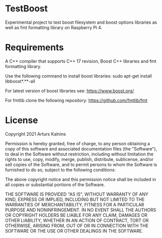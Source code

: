 # TestBoost
Experimental project to test boost filesystem and boost options libraries as well as fmt formatting library on Raspberry Pi 4.

# Requirements
A C++ compiler that supports C++ 17 revision, Boost C++ libraries and fmt formatting library.

Use the following command to install boost libraries:
sudo apt-get install libboost*.**-all

For latest version of boost libraries see:
https://www.boost.org/

For fmtlib clone the following repository:
https://github.com/fmtlib/fmt

# License
Copyright 2021 Arturs Kalnins

Permission is hereby granted, free of charge, to any person obtaining a copy of this software and associated documentation files (the "Software"), to deal in the Software without restriction, including without limitation the rights to use, copy, modify, merge, publish, distribute, sublicense, and/or sell copies of the Software, and to permit persons to whom the Software is furnished to do so, subject to the following conditions:

The above copyright notice and this permission notice shall be included in all copies or substantial portions of the Software.

THE SOFTWARE IS PROVIDED "AS IS", WITHOUT WARRANTY OF ANY KIND, EXPRESS OR IMPLIED, INCLUDING BUT NOT LIMITED TO THE WARRANTIES OF MERCHANTABILITY, FITNESS FOR A PARTICULAR PURPOSE AND NONINFRINGEMENT. IN NO EVENT SHALL THE AUTHORS OR COPYRIGHT HOLDERS BE LIABLE FOR ANY CLAIM, DAMAGES OR OTHER LIABILITY, WHETHER IN AN ACTION OF CONTRACT, TORT OR OTHERWISE, ARISING FROM, OUT OF OR IN CONNECTION WITH THE SOFTWARE OR THE USE OR OTHER DEALINGS IN THE SOFTWARE.
